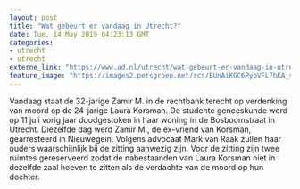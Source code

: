 ```yaml
---
layout: post
title: "Wat gebeurt er vandaag in Utrecht?"
date: Tue, 14 May 2019 04:23:13 GMT
categories: 
- utrecht 
- utrecht 
externe_link: "https://www.ad.nl/utrecht/wat-gebeurt-er-vandaag-in-utrecht~a5819606/"
feature_image: "https://images2.persgroep.net/rcs/BUnAiKGC6PyoVFL7hKA_sVTYU6w/diocontent/147561930/_fitwidth/400/?appId=21791a8992982cd8da851550a453bd7f&quality=0.7"
---
```


Vandaag staat de 32-jarige Zamir M. in de rechtbank terecht op verdenking van moord op de 24-jarige Laura Korsman. De studente geneeskunde werd op 11 juli vorig jaar doodgestoken in haar woning in de Bosboomstraat in Utrecht. Diezelfde dag werd Zamir M., de ex-vriend van Korsman, gearresteerd in Nieuwegein. Volgens advocaat Mark van Raak zullen haar ouders waarschijnlijk bij de zitting aanwezig zijn. Voor de zitting zijn twee ruimtes gereserveerd zodat de nabestaanden van Laura Korsman niet in dezelfde zaal hoeven te zitten als de verdachte van de moord op hun dochter.
